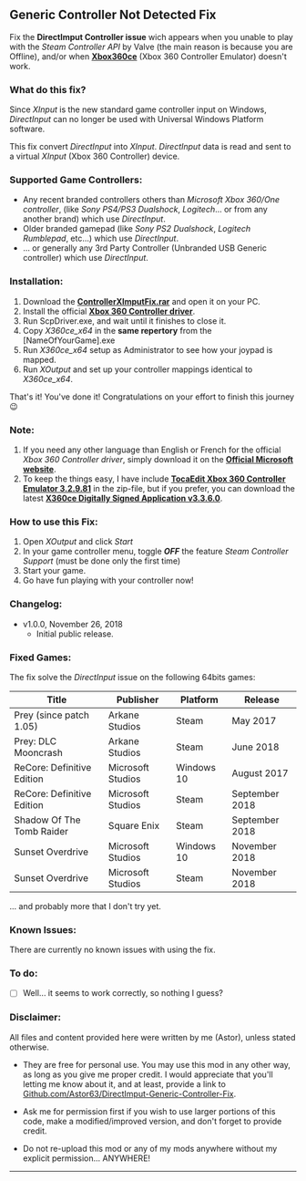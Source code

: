 ## Generic Controller Not Detected Fix

Fix the __DirectImput Controller issue__ wich appears when you unable to play with the *Steam Controller API* by Valve (the main reason is because you are Offline), and/or when  __[Xbox360ce](http://www.x360ce.com/)__ (Xbox 360 Controller Emulator) doesn't work.

### What do this fix?

Since *XInput* is the new standard game controller input on Windows, *DirectInput* can no longer be used with Universal Windows Platform software.

This fix convert *DirectInput* into *XInput*. *DirectInput* data is read and sent to a virtual *XInput* (Xbox 360 Controller) device.

### Supported Game Controllers:

- Any recent branded controllers others than *Microsoft Xbox 360/One controller*, (like *Sony PS4/PS3 Dualshock*, *Logitech*... or from any another brand) which use *DirectInput*. 
- Older branded gamepad (like *Sony PS2 Dualshock*, *Logitech Rumblepad*, etc...) which use *DirectInput*. 
- ... or generally any 3rd Party Controller (Unbranded USB Generic controller) which use *DirectInput*. 

### Installation:

1. Download the __[ControllerXImputFix.rar](https://github.com/Astor63/DirectImput-Generic-Controller-Fix/blob/master/ControllerXImputFix%20v1.0.0.rar)__ and open it on your PC.
2. Install the official  __[Xbox 360 Controller driver](https://www.microsoft.com/accessories/en-id/d/xbox-360-controller-for-windows)__.
2. Run ScpDriver.exe, and wait until it finishes to close it.
4. Copy *X360ce_x64* in the __same repertory__ from the [NameOfYourGame].exe 
5. Run *X360ce_x64* setup as Administrator to see how your joypad is mapped.
4. Run *XOutput* and set up your controller mappings identical to *X360ce_x64*.

That's it! You've done it! Congratulations on your effort to finish this journey :wink: 

### Note:

1. If you need any other language than English or French for the official *Xbox 360 Controller driver*, simply download it on the __[Official Microsoft website](https://www.microsoft.com/accessories/en-id/d/xbox-360-controller-for-windows)__.
2. To keep the things easy, I have include __[TocaEdit Xbox 360 Controller Emulator 3.2.9.81](http://www.x360ce.com/)__ in the zip-file, but if you prefer, you can download the latest __[X360ce Digitally Signed Application v3.3.6.0](https://github.com/x360ce/x360ce)__.
	
### How to use this Fix:

1. Open *XOutput* and click *Start*
2. In your game controller menu, toggle __*OFF*__ the feature *Steam Controller Support* (must be done only the first time) 
3. Start your game.
4. Go have fun playing with your controller now!

### Changelog:

- v1.0.0, November 26, 2018
  - Initial public release.
 
### Fixed Games:

The fix solve the *DirectInput* issue on the following 64bits games:

| Title                          | Publisher         | Platform       | Release              | 
| -------------                  | -------------     | -------------  |-------------         |
| Prey (since patch 1.05)        | Arkane Studios    | Steam          | May 2017             |
| Prey: DLC Mooncrash            | Arkane Studios    | Steam          | June 2018            |
| ReCore: Definitive Edition     | Microsoft Studios | Windows 10     | August 2017          |
| ReCore: Definitive Edition     | Microsoft Studios | Steam          | September 2018       |
| Shadow Of The Tomb Raider      | Square Enix       | Steam          | September 2018       |
| Sunset Overdrive               | Microsoft Studios | Windows 10     | November 2018        |
| Sunset Overdrive               | Microsoft Studios | Steam          | November 2018        |

... and probably more that I don't try yet.

### Known Issues:

There are currently no known issues with using the fix.

### To do:

- [ ] Well... it seems to work correctly, so nothing I guess?

### Disclaimer:

All files and content provided here were written by me (Astor), unless stated otherwise.

- They are free for personal use. You may use this mod in any other way, as long as you give me proper credit. I would appreciate that you'll letting me know about it, and at least, provide a link to [Github.com/Astor63/DirectImput-Generic-Controller-Fix](https://github.com/Astor63/DirectImput-Generic-Controller-Fix).

- Ask me for permission first if you wish to use larger portions of this code, make a modified/improved version, and don't forget to provide credit.

- Do not re-upload this mod or any of my mods anywhere without my explicit permission... ANYWHERE!

* * * * *



